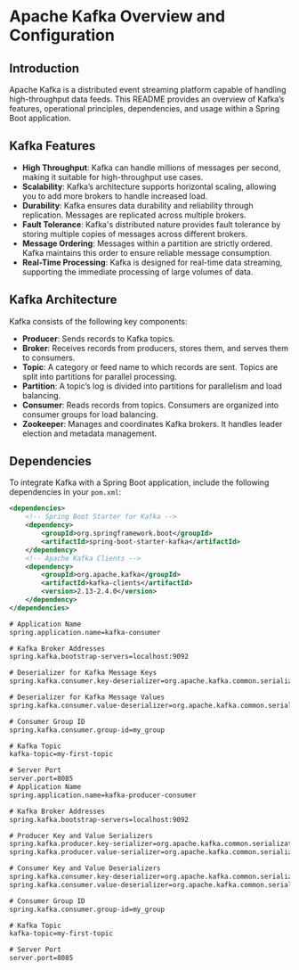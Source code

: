 # Apache Kafka Overview and Configuration

## Introduction

Apache Kafka is a distributed event streaming platform capable of handling high-throughput data feeds. This README provides an overview of Kafka’s features, operational principles, dependencies, and usage within a Spring Boot application.

## Kafka Features

- **High Throughput**: Kafka can handle millions of messages per second, making it suitable for high-throughput use cases.
- **Scalability**: Kafka’s architecture supports horizontal scaling, allowing you to add more brokers to handle increased load.
- **Durability**: Kafka ensures data durability and reliability through replication. Messages are replicated across multiple brokers.
- **Fault Tolerance**: Kafka's distributed nature provides fault tolerance by storing multiple copies of messages across different brokers.
- **Message Ordering**: Messages within a partition are strictly ordered. Kafka maintains this order to ensure reliable message consumption.
- **Real-Time Processing**: Kafka is designed for real-time data streaming, supporting the immediate processing of large volumes of data.

## Kafka Architecture

Kafka consists of the following key components:

- **Producer**: Sends records to Kafka topics.
- **Broker**: Receives records from producers, stores them, and serves them to consumers.
- **Topic**: A category or feed name to which records are sent. Topics are split into partitions for parallel processing.
- **Partition**: A topic’s log is divided into partitions for parallelism and load balancing.
- **Consumer**: Reads records from topics. Consumers are organized into consumer groups for load balancing.
- **Zookeeper**: Manages and coordinates Kafka brokers. It handles leader election and metadata management.

## Dependencies

To integrate Kafka with a Spring Boot application, include the following dependencies in your `pom.xml`:

```xml
<dependencies>
    <!-- Spring Boot Starter for Kafka -->
    <dependency>
        <groupId>org.springframework.boot</groupId>
        <artifactId>spring-boot-starter-kafka</artifactId>
    </dependency>
    <!-- Apache Kafka Clients -->
    <dependency>
        <groupId>org.apache.kafka</groupId>
        <artifactId>kafka-clients</artifactId>
        <version>2.13-2.4.0</version>
    </dependency>
</dependencies>

# Application Name
spring.application.name=kafka-consumer

# Kafka Broker Addresses
spring.kafka.bootstrap-servers=localhost:9092

# Deserializer for Kafka Message Keys
spring.kafka.consumer.key-deserializer=org.apache.kafka.common.serialization.StringDeserializer

# Deserializer for Kafka Message Values
spring.kafka.consumer.value-deserializer=org.apache.kafka.common.serialization.StringDeserializer

# Consumer Group ID
spring.kafka.consumer.group-id=my_group

# Kafka Topic
kafka-topic=my-first-topic

# Server Port
server.port=8085
# Application Name
spring.application.name=kafka-producer-consumer

# Kafka Broker Addresses
spring.kafka.bootstrap-servers=localhost:9092

# Producer Key and Value Serializers
spring.kafka.producer.key-serializer=org.apache.kafka.common.serialization.StringSerializer
spring.kafka.producer.value-serializer=org.apache.kafka.common.serialization.StringSerializer

# Consumer Key and Value Deserializers
spring.kafka.consumer.key-deserializer=org.apache.kafka.common.serialization.StringDeserializer
spring.kafka.consumer.value-deserializer=org.apache.kafka.common.serialization.StringDeserializer

# Consumer Group ID
spring.kafka.consumer.group-id=my_group

# Kafka Topic
kafka-topic=my-first-topic

# Server Port
server.port=8085
